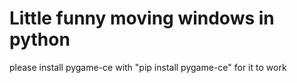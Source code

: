 # Little funny moving windows in python
please install pygame-ce with  "pip install pygame-ce" for it to work
